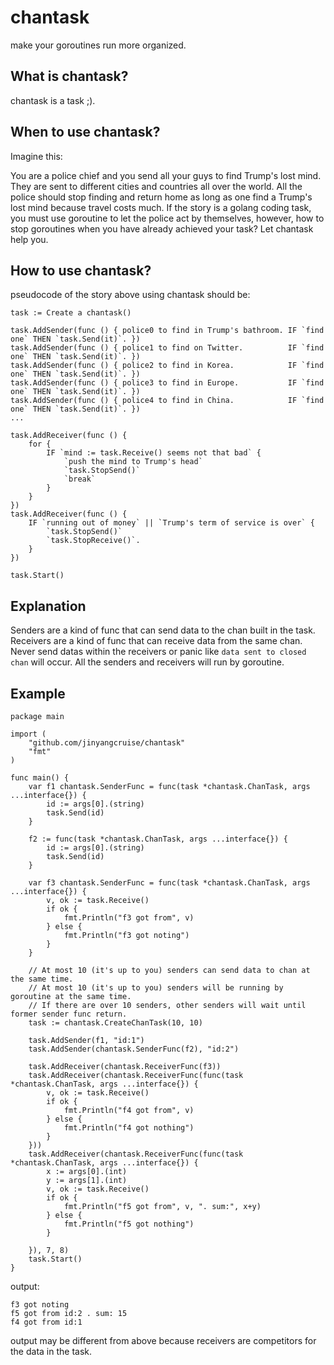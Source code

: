 # chantask

make your goroutines run more organized.

## What is chantask?

chantask is a task ;).

## When to use chantask?

Imagine this: 

You are a police chief and you send all your guys to find Trump's lost mind.
They are sent to different cities and countries all over the world.
All the police should stop finding and return home as long as one find a Trump's lost mind because travel costs much.
If the story is a golang coding task, you must use goroutine to let the police act by themselves, however, 
how to stop goroutines when you have already achieved your task? Let chantask help you.

## How to use chantask?

pseudocode of the story above using chantask should be:

```
task := Create a chantask()

task.AddSender(func () { police0 to find in Trump's bathroom. IF `find one` THEN `task.Send(it)`. })
task.AddSender(func () { police1 to find on Twitter.          IF `find one` THEN `task.Send(it)`. })
task.AddSender(func () { police2 to find in Korea.            IF `find one` THEN `task.Send(it)`. })
task.AddSender(func () { police3 to find in Europe.           IF `find one` THEN `task.Send(it)`. })
task.AddSender(func () { police4 to find in China.            IF `find one` THEN `task.Send(it)`. })
...

task.AddReceiver(func () {  
	for {
		IF `mind := task.Receive() seems not that bad` {
			`push the mind to Trump's head`
			`task.StopSend()`
			`break` 
		} 
	}
})
task.AddReceiver(func () { 
	IF `running out of money` || `Trump's term of service is over` {
		`task.StopSend()`
		`task.StopReceive()`.
	}
})

task.Start()
```

## Explanation

Senders are a kind of func that can send data to the chan built in the task.
Receivers are a kind of func that can receive data from the same chan.
Never send datas within the receivers or panic like `data sent to closed chan` will occur.
All the senders and receivers will run by goroutine.

## Example

```
package main

import (
	"github.com/jinyangcruise/chantask"
	"fmt"
)

func main() {
	var f1 chantask.SenderFunc = func(task *chantask.ChanTask, args ...interface{}) {
		id := args[0].(string)
		task.Send(id)
	}

	f2 := func(task *chantask.ChanTask, args ...interface{}) {
		id := args[0].(string)
		task.Send(id)
	}

	var f3 chantask.SenderFunc = func(task *chantask.ChanTask, args ...interface{}) {
		v, ok := task.Receive()
		if ok {
			fmt.Println("f3 got from", v)
		} else {
			fmt.Println("f3 got noting")
		}
	}

	// At most 10 (it's up to you) senders can send data to chan at the same time.
	// At most 10 (it's up to you) senders will be running by goroutine at the same time.
	// If there are over 10 senders, other senders will wait until former sender func return.
	task := chantask.CreateChanTask(10, 10) 

	task.AddSender(f1, "id:1")
	task.AddSender(chantask.SenderFunc(f2), "id:2")

	task.AddReceiver(chantask.ReceiverFunc(f3))
	task.AddReceiver(chantask.ReceiverFunc(func(task *chantask.ChanTask, args ...interface{}) {
		v, ok := task.Receive()
		if ok {
			fmt.Println("f4 got from", v)
		} else {
			fmt.Println("f4 got nothing")
		}
	}))
	task.AddReceiver(chantask.ReceiverFunc(func(task *chantask.ChanTask, args ...interface{}) {
		x := args[0].(int)
		y := args[1].(int)
		v, ok := task.Receive()
		if ok {
			fmt.Println("f5 got from", v, ". sum:", x+y)
		} else {
			fmt.Println("f5 got nothing")
		}

	}), 7, 8)
	task.Start()
}
```
output:
```
f3 got noting
f5 got from id:2 . sum: 15
f4 got from id:1
```
output may be different from above because receivers are competitors for the data in the task.
